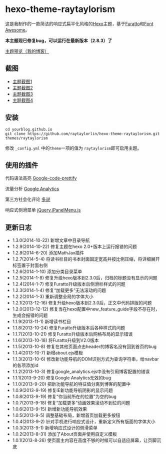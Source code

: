 # hexo-theme-raytaylorism

这是我制作的一款简洁的响应式扁平化风格的[Hexo]主题，基于[Furatto]和[Font Awesome]。

**本主题现已修复bug，可以运行在最新版本（2.8.3）了**

[主题预览（我的博客）]

## 截图

* [主题截图1](http://raytaylorlin-blog.qiniudn.com/%E4%B8%BB%E9%A2%98%E6%88%AA%E5%9B%BE1.jpg)
* [主题截图2](http://raytaylorlin-blog.qiniudn.com/%E4%B8%BB%E9%A2%98%E6%88%AA%E5%9B%BE2.jpg)
* [主题截图3](http://raytaylorlin-blog.qiniudn.com/%E4%B8%BB%E9%A2%98%E6%88%AA%E5%9B%BE3.jpg)
* [主题截图4](http://raytaylorlin-blog.qiniudn.com/%E4%B8%BB%E9%A2%98%E6%88%AA%E5%9B%BE4.jpg)

## 安装

```
cd yourblog.github.io
git clone https://github.com/raytaylorlin/hexo-theme-raytaylorism.git themes/raytaylorism
```

修改 `_config.yml` 中的`theme`一项的值为 `raytaylorism`即可启用主题。

## 使用的插件

代码语法高亮 [Google-code-prettify]

流量分析 [Google Analytics]

第三方社会化评论 [多说]

响应式侧滑菜单 [jQuery.jPanelMenu.js]

## 更新日志

* 1.3.0(2014-10-22) 新增文章中目录导航
* 1.2.9(2014-10-22) 修复主题在hexo 2.0+版本上运行报错的问题
* 1.2.8(2014-6-20) 添加MathJax插件
* 1.2.7(2014-5-4) 将读书栏目的书本封面固定宽高并按比例压缩，将详细展开标签置于封面右侧
* 1.2.6(2014-1-10) 添加分类目录菜单
* 1.2.5(2014-1-8) 修复升级hexo版本到2.3.0后，归档的标题没有显示的问题
* 1.2.4(2014-1-7) 修复Furatto升级版本后侧滑栏样式的问题
* 1.2.3(2014-1-4) 修复“加载更多”无法滚动的问题
* 1.2.2(2014-1-3) 重新调整全局的字体大小
* 1.2.1(2013-12-16) 修复升级hexo版本到2.3.0后，正文中代码排版的问题
* 1.2.0(2013-12-12) 修复当在hexo配置中new_feature_guide字段不存在时，生成会报错的问题
* 1.1.9(2013-11-1) 新增读书栏目
* 1.1.8(2013-10-24) 修复Furatto升级版本后各种样式的问题
* 1.1.7(2013-10-21) 修复Furatto升级版本后网格布局的显示错误
* 1.1.6(2013-10-18) 将Furatto升级到V2.0版本
* 1.1.5(2013-10-8) 修复在其他页面点击header的博客名没有回到首页的bug
* 1.1.4(2013-10-7) 新增about.ejs模板
* 1.1.3(2013-10-6) 修改新功能导航的DOM识别方式为查询字符串，给navbar的各项添加id
* 1.1.2(2013-10-3) 修复google_analytics.ejs中没有引用博客配置的错误
* 1.1.1(2013-9-20) 修复Google Analytics无效的bug
* 1.1.0(2013-9-20) 把新功能导航的特征值分离到博客的配置中
* 1.0.9(2013-9-19) 修复IE新功能导航阴影的显示问题
* 1.0.8(2013-9-19) 修复“你当前所在的位置”为空的bug
* 1.0.7(2013-9-18) 修复“加载更多”动画效果滚动不到位的问题
* 1.0.6(2013-9-15) 新增新功能导航效果
* 1.0.5(2013-9-5) 调整基础布局，新增首页加载更多按钮
* 1.0.4(2013-9-2) 针对手机进行响应式设计，重新定义所有版面的字体大小
* 1.0.3(2013-9-1) 新增响应式设计的侧滑菜单
* 1.0.2(2013-8-31) 添加了About页面并使用自定义模板
* 1.0.1(2013-8-26) 使页面主内容在高度不够的时候可以自适应屏幕，让页脚沉底

[Hexo]: http://hexo.io/
[主题预览（我的博客）]: http://raytaylorlin.com/
[Google-code-prettify]: https://code.google.com/p/google-code-prettify/
[Google Analytics]: http://www.google.com/analytics/
[Furatto]: http://icalialabs.github.io/furatto/
[Font Awesome]: http://fortawesome.github.io/Font-Awesome/
[多说]: http://duoshuo.com/
[jQuery.jPanelMenu.js]: http://jpanelmenu.com/
